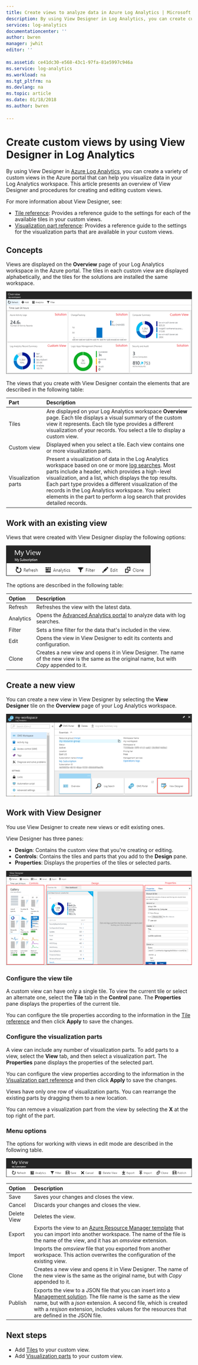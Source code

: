 ```yaml
---
title: Create views to analyze data in Azure Log Analytics | Microsoft Docs
description: By using View Designer in Log Analytics, you can create custom views that are displayed in the Azure portal and contain a variety of data visualizations in the Log Analytics workspace. This article contains an overview of View Designer and presents procedures for creating and editing custom views.
services: log-analytics
documentationcenter: ''
author: bwren
manager: jwhit
editor: ''

ms.assetid: ce41dc30-e568-43c1-97fa-81e5997c946a
ms.service: log-analytics
ms.workload: na
ms.tgt_pltfrm: na
ms.devlang: na
ms.topic: article
ms.date: 01/18/2018
ms.author: bwren

---
```

# Create custom views by using View Designer in Log Analytics
By using View Designer in [Azure Log Analytics](log-analytics-overview.md), you can create a variety of custom views in the Azure portal that can help you visualize data in your Log Analytics workspace. This article presents an overview of View Designer and procedures for creating and editing custom views.

For more information about View Designer, see:

* [Tile reference](log-analytics-view-designer-tiles.md): Provides a reference guide to the settings for each of the available tiles in your custom views.
* [Visualization part reference](log-analytics-view-designer-parts.md): Provides a reference guide to the settings for the visualization parts that are available in your custom views.


## Concepts
Views are displayed on the **Overview** page of your Log Analytics workspace in the Azure portal. The tiles in each custom view are displayed alphabetically, and the tiles for the solutions are installed the same workspace.

![Overview page](media/log-analytics-view-designer/overview-page.png)

The views that you create with View Designer contain the elements that are described in the following table:

| Part | Description |
|:--- |:--- |
| Tiles | Are displayed on your Log Analytics workspace **Overview** page. Each tile displays a visual summary of the custom view it represents. Each tile type provides a different visualization of your records. You select a tile to display a custom view. |
| Custom view | Displayed when you select a tile. Each view contains one or more visualization parts. |
| Visualization parts | Present a visualization of data in the Log Analytics workspace based on one or more [log searches](log-analytics-log-searches.md). Most parts include a header, which provides a high-level visualization, and a list, which displays the top results. Each part type provides a different visualization of the records in the Log Analytics workspace. You select elements in the part to perform a log search that provides detailed records. |


## Work with an existing view
Views that were created with View Designer display the following options:

![Overview menu](media/log-analytics-view-designer/overview-menu.png)

The options are described in the following table:

| Option | Description |
|:--|:--|
| Refresh   | Refreshes the view with the latest data. | 
| Analytics | Opens the [Advanced Analytics portal](log-analytics-log-search-portals.md#advanced-analytics-portal) to analyze data with log searches. |
| Filter    | Sets a time filter for the data that's included in the view. |
| Edit      | Opens the view in View Designer to edit its contents and configuration.  |
| Clone     | Creates a new view and opens it in View Designer. The name of the new view is the same as the original name, but with *Copy* appended to it. |


## Create a new view
You can create a new view in View Designer by selecting the **View Designer** tile on the **Overview** page of your Log Analytics workspace.

![View Designer tile](media/log-analytics-view-designer/view-designer-tile.png)


## Work with View Designer
You use View Designer to create new views or edit existing ones. 

View Designer has three panes: 
* **Design**: Contains the custom view that you're creating or editing. 
* **Controls**: Contains the tiles and parts that you add to the **Design** pane. 
* **Properties**: Displays the properties of the tiles or selected parts.

![View Designer](media/log-analytics-view-designer/view-designer-screenshot.png)

### Configure the view tile
A custom view can have only a single tile. To view the current tile or select an alternate one, select the **Tile** tab in the **Control** pane. The **Properties** pane displays the properties of the current tile. 

You can configure the tile properties according to the information in the [Tile reference](log-analytics-view-designer-tiles.md) and then click **Apply** to save the changes.

### Configure the visualization parts
A view can include any number of visualization parts. To add parts to a view, select the **View** tab, and then select a visualization part. The **Properties** pane displays the properties of the selected part. 

You can configure the view properties according to the information in the [Visualization part reference](log-analytics-view-designer-parts.md) and then click **Apply** to save the changes.

Views have only one row of visualization parts. You can rearrange the existing parts by dragging them to a new location.

You can remove a visualization part from the view by selecting the **X** at the top right of the part.


### Menu options
The options for working with views in edit mode are described in the following table.

![Edit menu](media/log-analytics-view-designer/edit-menu.png)

| Option | Description |
|:--|:--|
| Save        | Saves your changes and closes the view. |
| Cancel      | Discards your changes and closes the view. |
| Delete View | Deletes the view. |
| Export      | Exports the view to an [Azure Resource Manager template](../azure-resource-manager/resource-group-authoring-templates.md) that you can import into another workspace. The name of the file is the name of the view, and it has an *omsview* extension. |
| Import      | Imports the *omsview* file that you exported from another workspace. This action overwrites the configuration of the existing view. |
| Clone       | Creates a new view and opens it in View Designer. The name of the new view is the same as the original name, but with *Copy* appended to it. |
| Publish     | Exports the view to a JSON file that you can insert into a [Management solution](../operations-management-suite/operations-management-suite-solutions-resources-views.md). The file name is the same as the view name, but with a *json* extension. A second file, which is created with a *resjson* extension, includes values for the resources that are defined in the JSON file.

## Next steps
* Add [Tiles](log-analytics-view-designer-tiles.md) to your custom view.
* Add [Visualization parts](log-analytics-view-designer-parts.md) to your custom view.
